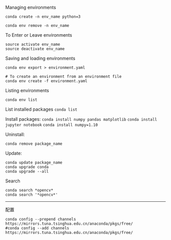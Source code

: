 Managing environments
```
conda create -n env_name python=3

conda env remove -n env_name
```

To Enter or Leave environments
```
source activate env_name
source deactivate env_name
```

Saving and loading environments
```
conda env export > environment.yaml

# To create an environment from an environment file
conda env create -f environment.yaml
```

Listing environments
```
conda env list
```


List installed packages
`conda list`


Install packages:
`conda install numpy pandas matplotlib`
`conda install jupyter notebook`
`conda install numpy=1.10`


Uninstall:
```
conda remove package_name
```


Update:
```
conda update package_name
conda upgrade conda
conda upgrade --all
```


Search
```
conda search *opencv*
conda search '*opencv*'
```


---
配置

```
conda config --prepend channels https://mirrors.tuna.tsinghua.edu.cn/anaconda/pkgs/free/        
#conda config --add channels https://mirrors.tuna.tsinghua.edu.cn/anaconda/pkgs/free/
```
